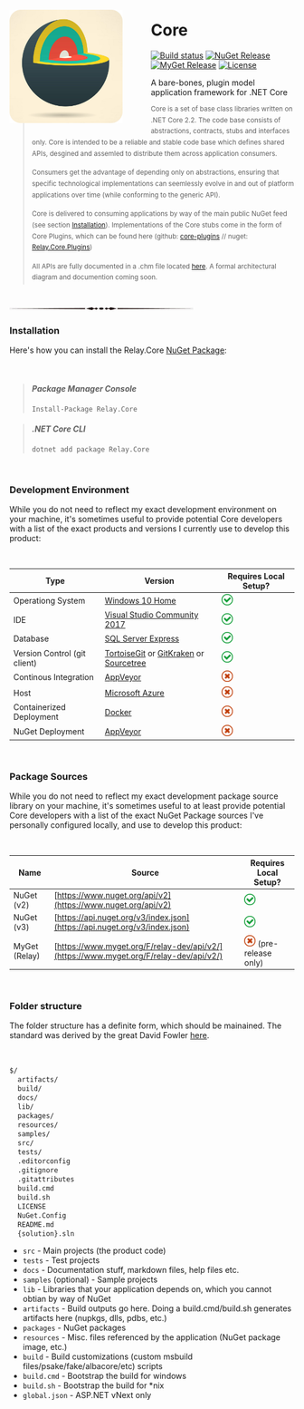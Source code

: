 <img src="https://github.com/relay-dev/core/raw/master/resources/icon.png?raw=true" alt="Core" style="max-width:100%; float: left; padding-right: 50px; margin: 20px 0;" height="200" width="200">

# Core

[![Build status](https://ci.appveyor.com/api/projects/status/uy3l50i1p1gxu1pe/branch/master?svg=true)](https://ci.appveyor.com/project/sfergusonATX/core/branch/master)
[![NuGet Release](https://img.shields.io/nuget/v/relay.core.svg)](https://www.nuget.org/packages/Relay.Core/)
[![MyGet Release](https://img.shields.io/myget/relay-dev/v/Relay.Core.svg)](https://www.myget.org/feed/relay-dev/package/nuget/Relay.Core)
[![License](https://img.shields.io/github/license/relay-dev/core.svg)](https://github.com/relay-dev/core/blob/master/LICENSE)

A bare-bones, plugin model application framework for .NET Core

> <sup>Core is a set of base class libraries written on .NET Core 2.2. The code base consists of abstractions, contracts, stubs and interfaces only. Core is intended to be a reliable and stable code base which defines shared APIs, desgined and assemled to distribute them across application consumers.</sup>
> 
> <sup>Consumers get the advantage of depending only on abstractions, ensuring that specific technological implementations can seemlessly evolve in and out of platform applications over time (while conforming to the generic API).</sup>
>
> <sup>Core is delivered to consuming applications by way of the main public NuGet feed (see section [Installation](#installation)). Implementations of the Core stubs come in the form of Core Plugins, which can be found here (github: [core-plugins](https://github.com/relay-dev/core-plugins) // nuget: [Relay.Core.Plugins](https://www.nuget.org/packages/Relay.Core.Plugins/))</sup>
> 
> <sup>All APIs are fully documented in a .chm file located [here](https://github.com/relay-dev/core/raw/master/docs/Core%20API%20Documentation.chm). A formal architectural diagram and documention coming soon.</sup>

<br />

<img src="https://github.com/relay-dev/core/raw/master/resources/break.jpg?raw=true">

<br />

<div id="installation"></div>

### Installation

Here's how you can install the Relay.Core [NuGet Package](https://www.nuget.org/packages/Relay.Core):

<br />

> #### *Package Manager Console*
> 
> ```
> Install-Package Relay.Core
> ```

> #### *.NET Core CLI*
> 
> ```
> dotnet add package Relay.Core
> ```

<br />

### Development Environment

While you do not need to reflect my exact development environment on your machine, it's sometimes useful to provide potential Core developers with a list of the exact products and versions I currently use to develop this product:

<br />

Type | Version | Requires Local Setup?
--- | --- | --- 
Operationg System | [Windows 10 Home](https://www.microsoft.com/en-us/windows) | <img src="https://github.com/relay-dev/core/raw/master/resources/yes.png?raw=true" alt="Yes" height="20" width="20">
IDE | [Visual Studio Community 2017](https://visualstudio.microsoft.com/downloads/) | <img src="https://github.com/relay-dev/core/raw/master/resources/yes.png?raw=true" alt="Yes" height="20" width="20">
Database | [SQL Server Express](https://www.microsoft.com/en-us/sql-server/sql-server-editions-express) | <img src="https://github.com/relay-dev/core/raw/master/resources/yes.png?raw=true" alt="Yes" height="20" width="20">
Version Control (git client) | [TortoiseGit](https://tortoisegit.org/) or [GitKraken](https://www.gitkraken.com/download) or [Sourcetree](https://www.sourcetreeapp.com/) | <img src="https://github.com/relay-dev/core/raw/master/resources/yes.png?raw=true" alt="Yes" height="20" width="20">
Continous Integration | [AppVeyor](https://ci.appveyor.com/projects) | <img src="https://github.com/relay-dev/core/raw/master/resources/no.png?raw=true" alt="No" height="20" width="20">
Host | [Microsoft Azure](https://azure.microsoft.com/) | <img src="https://github.com/relay-dev/core/raw/master/resources/no.png?raw=true" alt="No" height="20" width="20">
Containerized Deployment | [Docker](https://www.docker.com/) | <img src="https://github.com/relay-dev/core/raw/master/resources/no.png?raw=true" alt="No" height="20" width="20">
NuGet Deployment | [AppVeyor](https://ci.appveyor.com/projects) | <img src="https://github.com/relay-dev/core/raw/master/resources/no.png?raw=true" alt="No" height="20" width="20">

<br />

### Package Sources

While you do not need to reflect my exact development package source library on your machine, it's sometimes useful to at least provide potential Core developers with a list of the exact NuGet Package sources I've personally configured locally, and use to develop this product:

<br />

Name | Source | Requires Local Setup?
--- | --- | --- 
NuGet (v2) | [https://www.nuget.org/api/v2](https://www.nuget.org/api/v2) | <img src="https://github.com/relay-dev/core/raw/master/resources/yes.png?raw=true" alt="Yes" height="20" width="20">
NuGet (v3) | [https://api.nuget.org/v3/index.json](https://api.nuget.org/v3/index.json) | <img src="https://github.com/relay-dev/core/raw/master/resources/yes.png?raw=true" alt="Yes" height="20" width="20">
MyGet (Relay) | [https://www.myget.org/F/relay-dev/api/v2/](https://www.myget.org/F/relay-dev/api/v2/) | <img src="https://github.com/relay-dev/core/raw/master/resources/no.png?raw=true" alt="No" height="20" width="20"> (pre-release only)

<br />

### Folder structure

The folder structure has a definite form, which should be mainained. The standard was derived by the great David Fowler [here](https://gist.github.com/davidfowl/ed7564297c61fe9ab814).

<br />

```
$/
  artifacts/
  build/
  docs/
  lib/
  packages/
  resources/
  samples/
  src/
  tests/
  .editorconfig
  .gitignore
  .gitattributes
  build.cmd
  build.sh
  LICENSE
  NuGet.Config
  README.md
  {solution}.sln
```

- `src` - Main projects (the product code)
- `tests` - Test projects
- `docs` - Documentation stuff, markdown files, help files etc.
- `samples` (optional) - Sample projects
- `lib` - Libraries that your application depends on, which you cannot obtian by way of NuGet
- `artifacts` - Build outputs go here. Doing a build.cmd/build.sh generates artifacts here (nupkgs, dlls, pdbs, etc.)
- `packages` - NuGet packages
- `resources` - Misc. files referenced by the application (NuGet package image, etc.)
- `build` - Build customizations (custom msbuild files/psake/fake/albacore/etc) scripts
- `build.cmd` - Bootstrap the build for windows
- `build.sh` - Bootstrap the build for *nix
- `global.json` - ASP.NET vNext only

